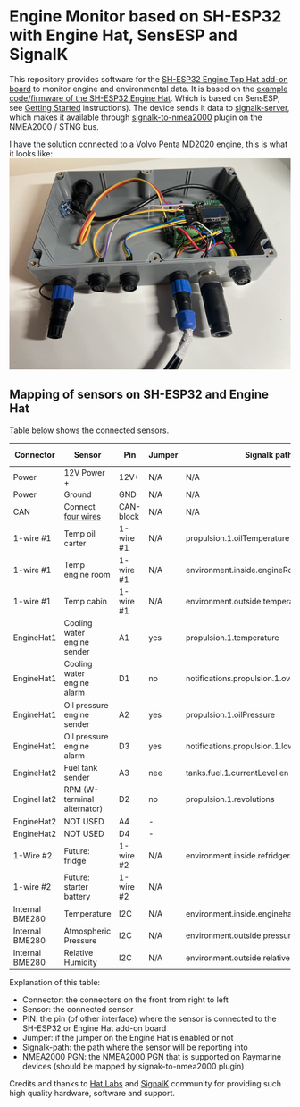 # Engine Monitor based on SH-ESP32 with Engine Hat, SensESP and SignalK

This repository provides software for the [SH-ESP32 Engine Top Hat add-on board](https://hatlabs.fi/product/sh-esp32-engine-top-hat-kit/) to monitor engine and environmental data. It is based on the [example code/firmware of the SH-ESP32 Engine Hat](https://github.com/hatlabs/SH-ESP32-engine-hat-firmware). Which is based on SensESP, see [Getting Started](https://signalk.org/SensESP/pages/getting_started/) instructions). The device sends it data to [signalk-server](https://github.com/SignalK/signalk-server), which makes it available through [signalk-to-nmea2000](https://github.com/SignalK/signalk-to-nmea2000) plugin on the NMEA2000 / STNG bus.

I have the solution connected to a Volvo Penta MD2020 engine, this is what it looks like:
![Solution based on SH-ESP32 and Engine Hat](SH-ESP32-engine-hat.png)


## Mapping of sensors on SH-ESP32 and Engine Hat
Table below shows the connected sensors.


| Connector       | Sensor                                          | Pin       | Jumper | Signalk path                                 | NMEA2000 PGN  |
| --------------- | ----------------------------------------------- | --------- | ------ | -------------------------------------------- | ------------- |
| Power           | 12V Power + | 12V+      | N/A    | N/A                                          |               |
| Power           | Ground         | GND       | N/A    | N/A                                          |               |
| CAN             | Connect [four wires](http://docs.hatlabs.fi/sh-esp32/pages/tutorials/nmea2000-gateway/)                                 | CAN-block | N/A    | N/A                                          |               |
| 1-wire #1       | Temp oil carter                                 | 1-wire #1 | N/A    | propulsion.1.oilTemperature                  | 127489        |
| 1-wire #1       | Temp engine room                                | 1-wire #1 | N/A    | environment.inside.engineRoom.temperature    |               |
| 1-wire #1       | Temp cabin                                      | 1-wire #1 | N/A    | environment.outside.temperature              | 130310        |
| EngineHat1      | Cooling water engine sender                                  | A1        | yes     | propulsion.1.temperature                     | 127489        |
| EngineHat1      | Cooling water engine alarm                                  | D1        | no    | notifications.propulsion.1.overTemperature                                             |               |
| EngineHat1      | Oil pressure engine sender                                   | A2        | yes     | propulsion.1.oilPressure                     | 127489        |
| EngineHat1      | Oil pressure engine alarm                                   | D3        | yes    | notifications.propulsion.1.lowOilPressure                                             |               |
| EngineHat2      | Fuel tank sender                               | A3        | nee    | tanks.fuel.1.currentLevel en currentVolume   |               |
| EngineHat2      | RPM (W-terminal alternator)                                | D2        | no     | propulsion.1.revolutions                     | 127489,127488 |
| EngineHat2      | NOT USED                                        | A4        | -      |                                              |               |
| EngineHat2      | NOT USED                                        | D4        | -      |                                              |               |
| 1-Wire #2       | Future: fridge                                  | 1-wire #2 | N/A    | environment.inside.refridgerator.temperature | 130312        |
| 1-wire #2       | Future: starter battery                         | 1-wire #2 | N/A    |                                              | 127508        |
| Internal BME280 | Temperature                                     | I2C       | N/A    | environment.inside.enginehat.temperature                 |               |
| Internal BME280 | Atmospheric Pressure                            | I2C       | N/A    | environment.outside.pressure                 | 130314        |
| Internal BME280 | Relative Humidity                               | I2C       | N/A    | environment.outside.relativeHumidity         | 130313        |

Explanation of this table:
* Connector: the connectors on the front from right to left
* Sensor: the connected sensor
* PIN: the pin (of other interface) where the sensor is connected to the SH-ESP32 or Engine Hat add-on board
* Jumper: if the jumper on the Engine Hat is enabled or not
* Signalk-path: the path where the sensor will be reporting into
* NMEA2000 PGN: the NMEA2000 PGN that is supported on Raymarine devices (should be mapped by signak-to-nmea2000 plugin)
 
Credits and thanks to [Hat Labs](https://github.com/hatlabs) and [SignalK](https://signalk.org/) community for providing such high quality hardware, software and support.


